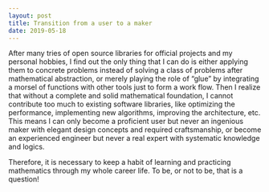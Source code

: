 ```yaml
---
layout: post
title: Transition from a user to a maker
date: 2019-05-18
---
```


After many tries of open source libraries for official projects and my personal hobbies, I find out the only thing that I can do is either applying them to concrete problems instead of solving a class of problems after mathematical abstraction, or merely playing the role of “glue” by integrating a morsel of functions with other tools just to form a work flow. Then I realize that without a complete and solid mathematical foundation, I cannot contribute too much to existing software libraries, like optimizing the performance, implementing new algorithms, improving the architecture, etc. This means I can only become a proficient user but never an ingenious maker with elegant design concepts and required craftsmanship, or become an experienced engineer but never a real expert with systematic knowledge and logics.

Therefore, it is necessary to keep a habit of learning and practicing mathematics through my whole career life. To be, or not to be, that is a question!
